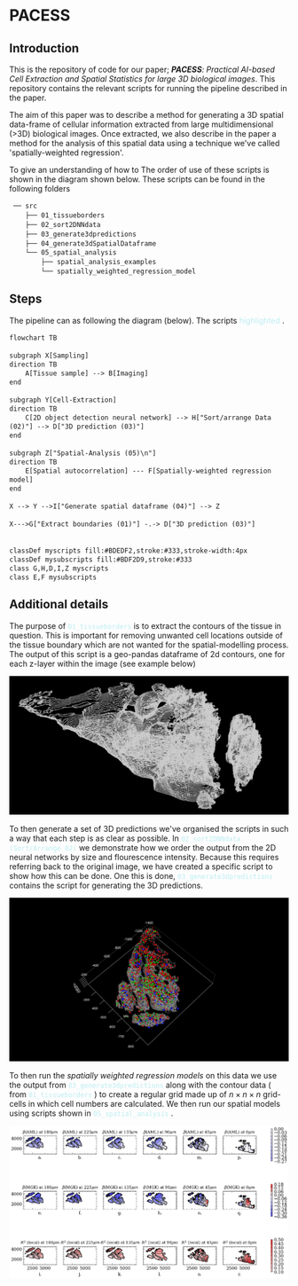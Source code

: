 # PACESS

## Introduction

This is the repository of code for our paper; _**PACESS**: Practical AI-based Cell Extraction and Spatial Statistics for large 3D biological images_. This repository contains the relevant scripts for running the pipeline described in the paper. 

The aim of this paper was to describe a method for generating a 3D spatial data-frame of cellular information extracted from large multidimensional (>3D) biological images. Once extracted, we also describe in the paper a method for the analysis of this spatial data using a technique we've called 'spatially-weighted regression'. 

To give an understanding of how to The order of use of these scripts is shown in the diagram shown below. These scripts can be found in the following folders

```bash
 ── src
    ├── 01_tissueborders
    ├── 02_sort2DNNdata
    ├── 03_generate3dpredictions
    ├── 04_generate3dSpatialDataframe
    └── 05_spatial_analysis
        ├── spatial_analysis_examples
        └── spatially_weighted_regression_model
```

## Steps

The pipeline can as following the diagram (below). The scripts  <span style='color:#BDEDF2'> highlighted </span>. 

```mermaid
flowchart TB

subgraph X[Sampling]
direction TB
    A[Tissue sample] --> B[Imaging]
end

subgraph Y[Cell-Extraction]
direction TB
    C[2D object detection neural network] --> H["Sort/arrange Data (02)"] --> D["3D prediction (03)"]
end

subgraph Z["Spatial-Analysis (05)\n"]
direction TB
    E[Spatial autocorrelation] --- F[Spatially-weighted regression model]
end

X --> Y -->I["Generate spatial dataframe (04)"] --> Z

X--->G["Extract boundaries (01)"] -.-> D["3D prediction (03)"]


classDef myscripts fill:#BDEDF2,stroke:#333,stroke-width:4px
classDef mysubscripts fill:#BDF2D9,stroke:#333
class G,H,D,I,Z myscripts
class E,F mysubscripts

```

## Additional details

 The purpose of <span style='color:#BDEDF2'> `01_tissueborders` </span> is to extract the contours of the tissue in question. This is important for removing unwanted cell locations outside of the tissue boundary which are not wanted for the spatial-modelling process. The output of this script is a geo-pandas dataframe of 2d contours, one for each z-layer within the image (see example below)

 ![Example of image contours from a sample of bone](./figures/contours_example.jpg)

To then generate a set of 3D predictions we've organised the scripts in such a way that each step is as clear as possible. In <span style='color:#BDEDF2'> `02_sort2DNNdata (Sort/Arrange 02)` </span> we demonstrate how we order the output from the 2D neural networks by size and flourescence intensity. Because this requires referring back to the original image, we have created a specific script to show how this can be done. One this is done, <span style='color:#BDEDF2'> `03_generate3dpredictions` </span>  contains the script for generating the 3D predictions. 

![Example of 3D cell predictions (red: leukaemia, green: T cells, blue: megakarocytes)](./figures/predictedcelllocations.jpg)

To then run the _spatially weighted regression models_ on this data we use the output from <span style='color:#BDEDF2'> `03_generate3dpredictions` </span> along with the contour data ( from <span style='color:#BDEDF2'> `01_tissueborders` </span> ) to create a regular grid made up of $n \times n \times n$ grid-cells in which cell numbers are calculated. We then run our spatial models using scripts shown in <span style='color:#BDEDF2'> `05_spatial_analysis` </span> .

![Example output from spatially-weighted regression model](./figures/figure.jpg)